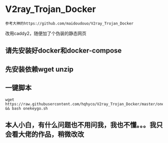 # V2ray_Trojan_Docker
```
参考大神的https://github.com/maidoudouo/V2ray_Trojan_Docker
```
改用caddy2，随便加了个伪装的静态网页

## 请先安装好docker和docker-compose
## 先安装依赖wget unzip

## 一键脚本
```
wget https://raw.githubusercontent.com/hqhyco/V2ray_Trojan_Docker/master/onekeygo.sh && bash onekeygo.sh
```
## 本人小白，有什么问题也不用问我，我也不懂。。。我只会看大佬的作品，稍微改改
